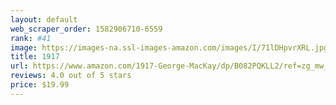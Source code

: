```yaml
---
layout: default 
﻿web_scraper_order: 1582906710-6559
rank: #41
image: https://images-na.ssl-images-amazon.com/images/I/71lDHpvrXRL.jpg
title: 1917
url: https://www.amazon.com/1917-George-MacKay/dp/B082PQKLL2/ref=zg_mw_movies-tv_41?_encoding=UTF8&psc=1&refRID=0STWD1YRS3TMPPRB8GBJ
reviews: 4.0 out of 5 stars
price: $19.99 
---
```

